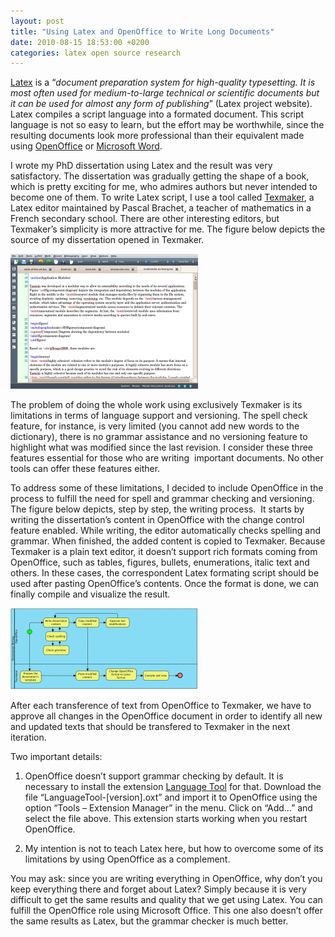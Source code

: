 ```yaml
---
layout: post
title: "Using Latex and OpenOffice to Write Long Documents"
date: 2010-08-15 18:53:00 +0200
categories: latex open source research
---
```


<a href="http://www.latex-project.org/">Latex</a> is a “_document preparation system for high-quality typesetting. It is most often used for medium-to-large technical or scientific documents but it can be used for almost any form of publishing_” (Latex project website). Latex compiles a script language into a formated document. This script language is not so easy to learn, but the effort may be worthwhile, since the resulting documents look more professional than their equivalent made using <a href="http://www.openoffice.org/">OpenOffice</a> or <a href="http://office.microsoft.com/">Microsoft Word</a>.

I wrote my PhD dissertation using Latex and the result was very satisfactory. The dissertation was gradually getting the shape of a book, which is pretty exciting for me, who admires authors but never intended to become one of them. To write Latex script, I use a tool called [Texmaker](http://www.xm1math.net/texmaker/), a Latex editor maintained by Pascal Brachet, a teacher of mathematics in a French secondary school. There are other interesting editors, but Texmaker’s simplicity is more attractive for me. The figure below depicts the source of my dissertation opened in Texmaker.

![thesis-texmaker-300x216.png](/images/posts/thesis-texmaker-300x216.png)

The problem of doing the whole work using exclusively Texmaker is its limitations in terms of language support and versioning. The spell check feature, for instance, is very limited (you cannot add new words to the dictionary), there is no grammar assistance and no versioning feature to highlight what was modified since the last revision. I consider these three features essential for those who are writing  important documents. No other tools can offer these features either.

To address some of these limitations, I decided to include OpenOffice in the process to fulfill the need for spell and grammar checking and versioning. The figure below depicts, step by step, the writing process.  It starts by writing the dissertation’s content in OpenOffice with the change control feature enabled. While writing, the editor automatically checks spelling and grammar. When finished, the added content is copied to Texmaker. Because Texmaker is a plain text editor, it doesn’t support rich formats coming from OpenOffice, such as tables, figures, bullets, enumerations, italic text and others. In these cases, the correspondent Latex formating script should be used after pasting OpenOffice’s contents. Once the format is done, we can finally compile and visualize the result.

![dissertation-writing-process-300x130.png](/images/posts/dissertation-writing-process-300x130.png)

After each transference of text from OpenOffice to Texmaker, we have to approve all changes in the OpenOffice document in order to identify all new and updated texts that should be transfered to Texmaker in the next iteration.

Two important details:

1. OpenOffice doesn’t support grammar checking by default. It is necessary to install the extension [Language Tool](http://extensions.services.openoffice.org/pt-br/project/languagetool) for that. Download the file “LanguageTool-[version].oxt” and import it to OpenOffice using the option “Tools – Extension Manager” in the menu. Click on “Add…” and select the file above. This extension starts working when you restart OpenOffice.

2. My intention is not to teach Latex here, but how to overcome some of its limitations by using OpenOffice as a complement.

You may ask: since you are writing everything in OpenOffice, why don’t you keep everything there and forget about Latex? Simply because it is very difficult to get the same results and quality that we get using Latex. You can fulfill the OpenOffice role using Microsoft Office. This one also doesn’t offer the same results as Latex, but the grammar checker is much better.
